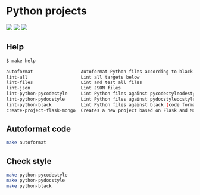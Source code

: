 # Python projects

[![](https://github.com/cytopia/python-projects/workflows/Files/badge.svg)](https://github.com/cytopia/python-projects/actions?workflow=Files)
[![](https://github.com/cytopia/python-projects/workflows/Python/badge.svg)](https://github.com/cytopia/python-projects/actions?workflow=Python)
[![](https://img.shields.io/badge/code%20style-black-000000.svg)](https://github.com/psf/black)



## Help
```bash
$ make help

autoformat                  Autoformat Python files according to black
lint-all                    Lint all targets below
lint-files                  Lint and test all files
lint-json                   Lint JSON files
lint-python-pycodestyle     Lint Python files against pycodestyleodestyle
lint-python-pydocstyle      Lint Python files against pydocstyleocstyle
lint-python-black           Lint Python files against black (code formatter)
create-project-flask-mongo  Creates a new project based on Flask and Mongo
```


## Autoformat code
```bash
make autoformat
```


## Check style
```bash
make python-pycodestyle
make python-pydocstyle
make python-black
```
